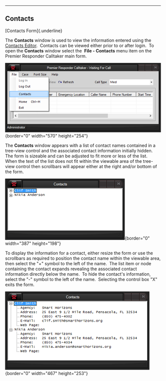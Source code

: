   --------------
  **Contacts**
  --------------

[Contacts Form]{.underline}

The **Contacts** window is used to view the information entered using
the [Contacts Editor](Contacts%20Editor.htm).  Contacts can be viewed
either prior to or after login.  To open the **Contacts** window select
the  **File - Contacts** menu item on the Premier Responder Calltaker
main form.

![](Contacts_files/image001.png){border="0" width="570" height="254"}

The **Contacts** window appears with a list of contact names contained
in a tree-view control and the associated contact information initially
hidden.  The form is sizeable and can be adjusted to fit more or less of
the list.  When the text of the list does not fit within the viewable
area of the tree-view control then scrollbars will appear either at the
right and/or bottom of the form.

![](Contacts_files/image002.png){border="0" width="387" height="198"}

To display the information for a contact, either resize the form or use
the scrollbars as required to position the contact name within the
viewable area, then select the \"+\" symbol to the left of the name. 
The list item or node containing the contact expands revealing the
associated contact information directly below the name.  To hide the
contact\'s information, select the \"-\" symbol to the left of the
name.  Selecting the control box \"X\" exits the form.

![](Contacts_files/image003.png){border="0" width="467" height="253"}
